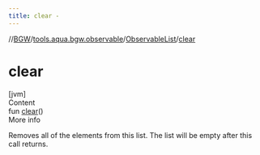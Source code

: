 ```yaml
---
title: clear -
---
```

//[BGW](../../../index.md)/[tools.aqua.bgw.observable](../index.md)/[ObservableList](index.md)/[clear](clear.md)



# clear  
[jvm]  
Content  
fun [clear](clear.md)()  
More info  


Removes all of the elements from this list.  The list will be empty after this call returns.

  




